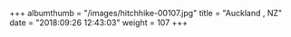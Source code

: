 +++
albumthumb = "/images/hitchhike-00107.jpg"
title = "Auckland , NZ"
date = "2018:09:26 12:43:03"
weight = 107
+++
